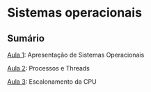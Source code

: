 # Sistemas operacionais

## Sumário

[Aula 1](aula-1.md): Apresentação de Sistemas Operacionais

[Aula 2](aula-2.md): Processos e Threads

[Aula 3](aula-3.md): Escalonamento da CPU
